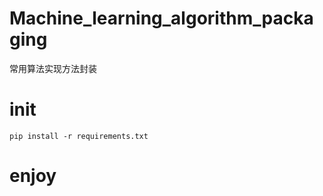 # Machine_learning_algorithm_packaging
常用算法实现方法封装

# init
```shell
pip install -r requirements.txt
```

# enjoy
